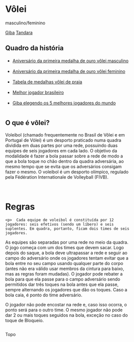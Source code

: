 <!DOCTYPE html>
<html lang="en">
<head>
<title>Vôlei</title>
<meta charset="utf-8">
<meta name="viewport" content="width=device-width, initial-scale=1">
<style>
* {
  box-sizing: border-box;
}

body {
  margin: 0;
}

/* Style the header */
.header {
  background-color: #f1f1f1;
  padding: 20px;
  text-align: center;
}

/* Style the top navigation bar */
.topnav {
  overflow: hidden;
  background-color: #333;
}

/* Style the topnav links */
.topnav a {
  float: left;
  display: block;
  color: #f2f2f2;
  text-align: center;
  padding: 14px 16px;
  text-decoration: none;
}

/* Change color on hover */
.topnav a:hover {
  background-color: #ddd;
  color: black;
}

/* Create three unequal columns that floats next to each other */
.column {
  float: left;
  padding: 10px;
}

/* Left and right column */
.column.side {
  width: 25%;
}

/* Middle column */
.column.middle {
  width: 50%;
}

/* Clear floats after the columns */
.row:after {
  content: "";
  display: table;
  clear: both;
}

/* Responsive layout - makes the three columns stack on top of each other instead of next to each other */
@media screen and (max-width: 600px) {
  .column.side, .column.middle {
    width: 100%;
  }
}

/* Style the footer */
.footer {
  background-color: #f1f1f1;
  padding: 10px;
  text-align: center;
}
</style>
</head>
<body>

<div class="header">
  <h1>Vôlei</h1>
  <p>masculino/feminino</p>
</div>

<div class="topnav">
  <a href="https://pt.wikipedia.org/wiki/Giba_(voleibolista)">Giba</a>
  <a href="https://pt.wikipedia.org/wiki/Tandara_Caixeta">Tandara</a>
</div>

<div class="row">
  <div class="column side">
    <h2>Quadro da história</h2>
    <section> <nav> <ul> <h4></h4> <li> <a
    href="https://www.cob.org.br/pt/noticia/primeira-medalha-de-ouro-do-volei-masculino-completa-25-anos">Aniversário
    da primeira medalha de ouro vôlei masculino</a></li> <br> <li><a
    href="http://blogs.correiobraziliense.com.br/elasnoataque/ouro-olimpico-volei-brasil-9-anos/">
    Aniversário da primeira medalha de ouro vôlei feminino</a></li> <br> <li><a
    href="https://www.terra.com.br/esportes/jogos-olimpicos/2016/com-ouro-no-volei-de-praia-brasil-supera-melhor-desempenho-em-olimpiadas-mas-ainda-esta-longe-da-meta,38dabbc334b6191fee810ee119dc1d48wocjb2f2.html">Tabela
    de medalhas vôlei de praia </a></li> <br> <li><a
    href="https://esporte.uol.com.br/ultimas-noticias/esporte-ponto-final/2017/08/01/giba-ganhou-tudo-no-volei-mas-o-seu-maior-momento-ocorreu-aos-16-anos.htm">Melhor
    jogador brasileiro </a></li> <br> <li><a
    href="https://tvuol.uol.com.br/video/giba-elege-os-cinco-melhores-jogadores-de-volei-da-historia-04020E9C3068D0C15326">Giba
    elegendo os 5 melhores jogadores do mundo
   </a></li> </ul> </nav>
  </div>

  <div class="column middle">
    <h2>O que é vôlei?</h2>
    <p>  Voleibol (chamado frequentemente no Brasil de Vôlei e em Portugal de Vólei) é um desporto praticado numa quadra dividida em duas partes por uma rede, possuindo duas equipes de seis jogadores em cada lado. O objetivo da modalidade é fazer a bola passar sobre a rede de modo a que a bola toque no chão dentro da quadra adversária, ao mesmo tempo que se evita que os adversários consigam fazer o mesmo. O voleibol é um desporto olímpico, regulado pela Fédération Internationale de Volleyball (FIVB).</p>
    <br>
    <h1>Regras</h1>

    <p>  Cada equipe de voleibol é constituída por 12 jogadores: seis efetivos (sendo um líbero) e seis suplentes. Em quadra, portanto, ficam dois times de seis jogadores.

As equipes são separadas por uma rede no meio da quadra. O jogo começa com um dos times que devem sacar. Logo depois do saque, a bola deve ultrapassar a rede e seguir ao campo do adversário onde os jogadores tentam evitar que a bola entre no seu campo usando qualquer parte do corpo (antes não era válido usar membros da cintura para baixo, mas as regras foram mudadas). O jogador pode rebater a bola para que ela passe para o campo adversário sendo permitidos dar três toques na bola antes que ela passe, sempre alternando os jogadores que dão os toques. Caso a bola caia, é ponto do time adversário.

O jogador não pode encostar na rede e, caso isso ocorra, o ponto será para o outro time. O mesmo jogador não pode dar 2 ou mais toques seguidos na bola, exceção no caso do toque de Bloqueio.</p>
  </div>

</div>

<div class="footer">
  <p>Topo</p>
</div>

</body>
</html>
